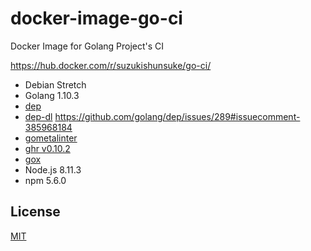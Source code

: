 # docker-image-go-ci

Docker Image for Golang Project's CI

https://hub.docker.com/r/suzukishunsuke/go-ci/

* Debian Stretch
* Golang 1.10.3
* [dep](https://github.com/golang/dep)
* [dep-dl](https://github.com/take-cheeze/dep-dl) https://github.com/golang/dep/issues/289#issuecomment-385968184
* [gometalinter](https://github.com/alecthomas/gometalinter)
* [ghr v0.10.2](https://github.com/tcnksm/ghr)
* [gox](https://github.com/mitchellh/gox)
* Node.js 8.11.3
* npm 5.6.0

## License

[MIT](LICENSE)
